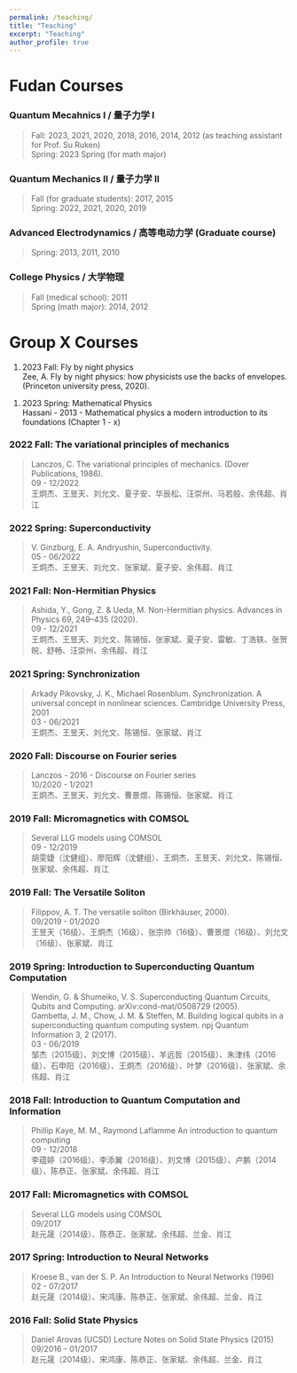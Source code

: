 ```yaml
---
permalink: /teaching/
title: "Teaching"
excerpt: "Teaching"
author_profile: true
---
```


Fudan Courses
===

### Quantum Mecahnics I / 量子力学 I 
> Fall: 2023, 2021, 2020, 2018, 2016, 2014, 2012 (as teaching assistant for Prof. Su Ruken)  
> Spring: 2023 Spring (for math major) 

### Quantum Mechanics II / 量子力学 II 
> Fall (for graduate students): 2017, 2015  
> Spring: 2022, 2021, 2020, 2019

### Advanced Electrodynamics / 高等电动力学 (Graduate course) 
> Spring: 2013, 2011, 2010

### College Physics / 大学物理 
> Fall (medical school): 2011  
> Spring (math major): 2014, 2012 


Group X Courses
===

1. 2023 Fall: Fly by night physics  
   Zee, A. Fly by night physics: how physicists use the backs of envelopes. (Princeton university press, 2020).  
<!-- > 10/2023 - 01/2024    -->

1. 2023 Spring: Mathematical Physics  
   Hassani - 2013 - Mathematical physics a modern introduction to its foundations (Chapter 1 - x)  

### 2022 Fall: The variational principles of mechanics 
> Lanczos, C. The variational principles of mechanics. (Dover Publications, 1986).  
> 09 - 12/2022  
> 王炯杰、王昱天、刘允文、夏子安、华辰松、汪崇州、马若般、余伟超、肖江 

### 2022 Spring: Superconductivity 
> V. Ginzburg, E. A. Andryushin, Superconductivity.  
> 05 - 06/2022  
> 王炯杰、王昱天、刘允文、张家斌、夏子安、余伟超、肖江

### 2021 Fall: Non-Hermitian Physics
> Ashida, Y., Gong, Z. & Ueda, M. Non-Hermitian physics. Advances in Physics 69, 249–435 (2020).  
> 09 - 12/2021   
> 王炯杰、王昱天、刘允文、陈锡恒、张家斌、夏子安、雷敏、丁浩轶、张贺皖、舒畅、汪崇州、余伟超、肖江

### 2021 Spring: Synchronization 
> Arkady Pikovsky, J. K., Michael Rosenblum.  Synchronization. A universal concept in nonlinear sciences.  Cambridge University Press, 2001   
> 03 - 06/2021   
> 王炯杰、王昱天、刘允文、陈锡恒、张家斌、肖江

### 2020 Fall: Discourse on Fourier series 
> Lanczos - 2016 - Discourse on Fourier series   
> 10/2020 - 1/2021   
> 王炯杰、王昱天、刘允文、曹景煜、陈锡恒、张家斌、肖江

### 2019 Fall: Micromagnetics with COMSOL 
> Several LLG models using COMSOL   
> 09 - 12/2019  
> 胡雯婕（沈健组）、廖阳辉（沈健组）、王炯杰、王昱天、刘允文、陈锡恒、张家斌、余伟超、肖江

### 2019 Fall: The Versatile Soliton 
> Filippov, A. T.  The versatile soliton (Birkhäuser, 2000).  
> 09/2019 - 01/2020  
> 王昱天（16级）、王炯杰（16级）、张宗帅（16级）、曹景煜（16级）、刘允文（16级）、张家斌、肖江

### 2019 Spring: Introduction to Superconducting Quantum Computation
> Wendin, G. & Shumeiko, V. S.  Superconducting Quantum Circuits, Qubits and Computing. arXiv:cond-mat/0508729 (2005).  
> Gambetta, J. M., Chow, J. M. & Steffen, M.  Building logical qubits in a superconducting quantum computing system. npj Quantum Information 3, 2 (2017).  
> 03 - 06/2019   
> 邹杰（2015级）、刘文博（2015级）、羊远哲（2015级）、朱津纬（2016级）、石申阳（2016级）、王炯杰（2016级）、叶梦（2016级）、张家斌、余伟超、肖江

### 2018 Fall: Introduction to Quantum Computation and Information
> Phillip Kaye, M. M., Raymond Laflamme An introduction to quantum computing   
> 09 - 12/2018   
> 李蕴婷（2016级）、李添翼（2016级）、刘文博（2015级）、卢鹏（2014级）、陈恭正、张家斌、余伟超、肖江

### 2017 Fall: Micromagnetics with COMSOL 
> Several LLG models using COMSOL   
> 09/2017  
> 赵元晟（2014级）、陈恭正、张家斌、余伟超、兰金、肖江
  
### 2017 Spring: Introduction to Neural Networks 
> Kroese B.,  van der S. P.  An Introduction to Neural Networks  (1996)   
> 02 - 07/2017  
> 赵元晟（2014级）、宋鸿康、陈恭正、张家斌、余伟超、兰金、肖江

### 2016 Fall: Solid State Physics 
> Daniel Arovas (UCSD) Lecture Notes on Solid State Physics (2015)   
> 09/2016 - 01/2017   
> 赵元晟（2014级）、宋鸿康、陈恭正、张家斌、余伟超、兰金、肖江